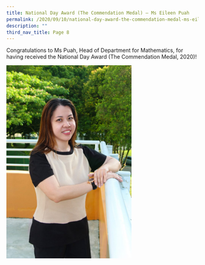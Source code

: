 ```yaml
---
title: National Day Award (The Commendation Medal) – Ms Eileen Puah
permalink: /2020/09/10/national-day-award-the-commendation-medal-ms-eileen-puah/
description: ""
third_nav_title: Page 8
---
```

<p>Congratulations to Ms Puah, Head of Department for Mathematics, for having received the National Day Award (The Commendation Medal, 2020)!</p>
<img style="width: 65%;" src="/images/Miss-Eileen-Puah_6560e-663x1024.jpg" />

